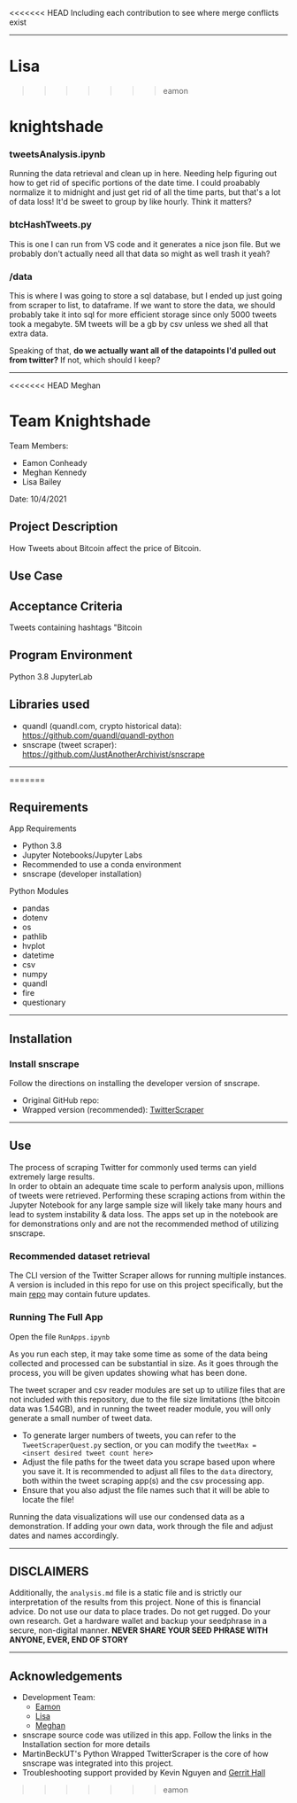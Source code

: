 <<<<<<< HEAD
Including each contribution to see where merge conflicts exist

---
 
Lisa
=======
>>>>>>> eamon
# knightshade

### tweetsAnalysis.ipynb 
Running the data retrieval and clean up in here.
Needing help figuring out how to get rid of specific portions of the date time. I could proabably normalize it to midnight and just get rid of all the time parts, but that's a lot of data loss! It'd be sweet to group by like hourly. Think it matters?


### btcHashTweets.py 
This is one I can run from VS code and it generates a nice json file. But we probably don't actually need all that data so might as well trash it yeah?

### /data 
This is where I was going to store a sql database, but I ended up just going from scraper to list, to dataframe. If we want to store the data, we should probably take it into sql for more efficient storage since only 5000 tweets took a megabyte. 5M tweets will be a gb by csv unless we shed all that extra data.

Speaking of that, **do we actually want all of the datapoints I'd pulled out from twitter?** If not, which should I keep?

---

<<<<<<< HEAD
Meghan
# Team Knightshade
Team Members: 
  * Eamon Conheady
  * Meghan Kennedy
  * Lisa Bailey

Date: 10/4/2021

## Project Description
How Tweets about Bitcoin affect the price of Bitcoin.

## Use Case


## Acceptance Criteria
Tweets containing hashtags "Bitcoin

## Program Environment
Python 3.8
JupyterLab

## Libraries used
  * quandl (quandl.com, crypto historical data): https://github.com/quandl/quandl-python
  * snscrape (tweet scraper): https://github.com/JustAnotherArchivist/snscrape

---
=======
## Requirements

App Requirements
- Python 3.8
- Jupyter Notebooks/Jupyter Labs
- Recommended to use a conda environment
- snscrape (developer installation)

Python Modules
- pandas
- dotenv
- os
- pathlib
- hvplot
- datetime
- csv
- numpy
- quandl
- fire
- questionary

---

## Installation

### Install snscrape
Follow the directions on installing the developer version of snscrape.  
- Original GitHub repo: 
- Wrapped version (recommended): [TwitterScraper](https://github.com/MartinBeckUT/TwitterScraper.git)

---

## Use

The process of scraping Twitter for commonly used terms can yield extremely large results.  
In order to obtain an adequate time scale to perform analysis upon, millions of tweets were retrieved. Performing these scraping actions from within the Jupyter Notebook for any large sample size will likely take many hours and lead to system instability & data loss. The apps set up in the notebook are for demonstrations only and are not the recommended method of utilizing snscrape.  

### Recommended dataset retrieval

The CLI version of the Twitter Scraper allows for running multiple instances. A version is included in this repo for use on this project specifically, but the main [repo](https://github.com/ZrowGz/EnhancedTwitterScraper.git) may contain future updates.

### Running The Full App
Open the file `RunApps.ipynb`  

As you run each step, it may take some time as some of the data being collected and processed can be substantial in size. As it goes through the process, you will be given updates showing what has been done.

The tweet scraper and csv reader modules are set up to utilize files that are not included with this repository, due to the file size limitations (the bitcoin data was 1.54GB), and in running the tweet reader module, you will only generate a small number of tweet data.  
  
- To generate larger numbers of tweets, you can refer to the `TweetScraperQuest.py` section, or you can modify the `tweetMax = <insert desired tweet count here>`  
- Adjust the file paths for the tweet data you scrape based upon where you save it. It is recommended to adjust all files to the `data` directory, both within the tweet scraping app(s) and the csv processing app. 
- Ensure that you also adjust the file names such that it will be able to locate the file!

Running the data visualizations will use our condensed data as a demonstration. If adding your own data, work through the file and adjust dates and names accordingly.

---

## DISCLAIMERS

Additionally, the `analysis.md` file is a static file and is strictly our interpretation of the results from this project. None of this is financial advice. Do not use our data to place trades. Do not get rugged. Do your own research. Get a hardware wallet and backup your seedphrase in a secure, non-digital manner. **NEVER SHARE YOUR SEED PHRASE WITH ANYONE, EVER, END OF STORY**

---

## Acknowledgements

- Development Team: 
    - [Eamon](https://github.com/zrowgz) 
    - [Lisa](https://github.com/balllisaann)
    - [Meghan](https://github.com/megkennedy)
- snscrape source code was utilized in this app. Follow the links in the Installation section for more details
- MartinBeckUT's Python Wrapped TwitterScraper is the core of how snscrape was integrated into this project.
- Troubleshooting support provided by Kevin Nguyen and [Gerrit Hall](https://github.com/zcor)
>>>>>>> eamon
